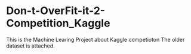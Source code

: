 # Don-t-OverFit-it-2-Competition_Kaggle
This is the Machine Learing Project about Kaggle competioton
The older dataset is attached.
